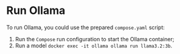 # Run Ollama

To run Ollama, you could use the prepared `compose.yaml` script:

1. Run the `Compose` run configuration to start the Ollama container;
2. Run a model `docker exec -it ollama ollama run llama3.2:3b`.